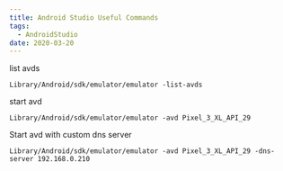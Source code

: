 ```yaml
---
title: Android Studio Useful Commands
tags: 
  - AndroidStudio
date: 2020-03-20
---
```


list avds
```
Library/Android/sdk/emulator/emulator -list-avds
```

<!-- more -->

start avd
```
Library/Android/sdk/emulator/emulator -avd Pixel_3_XL_API_29
```

Start avd with custom dns server
```
Library/Android/sdk/emulator/emulator -avd Pixel_3_XL_API_29 -dns-server 192.168.0.210
```
